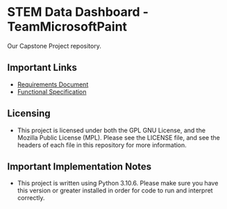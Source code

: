 # STEM Data Dashboard - TeamMicrosoftPaint
Our Capstone Project repository.

## Important Links
- [Requirements Document](https://docs.google.com/document/d/157iyS07rQm8yJFJeVWR_ZD2b1uBtJpyaRzKcNHmdzCQ/edit)
- [Functional Specification](https://docs.google.com/document/d/1Ypb2SLG7-zbuIucbpgP6dW7aTDYOCHmwdaHG1EaElTI/edit)

## Licensing
- This project is licensed under both the GPL GNU License, and the Mozilla Public License (MPL). Please see the LICENSE file, and see the headers of each file in this repository for more information.

## Important Implementation Notes
- This project is written using Python 3.10.6. Please make sure you have this version or greater installed in order for code to run and interpret correctly.